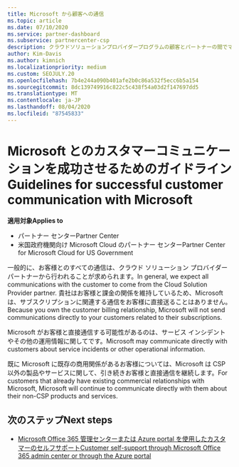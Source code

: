 ```yaml
---
title: Microsoft から顧客への通信
ms.topic: article
ms.date: 07/10/2020
ms.service: partner-dashboard
ms.subservice: partnercenter-csp
description: クラウドソリューションプロバイダープログラムの顧客とパートナーの間でマイクロソフトが顧客とのコミュニケーションを期待する方法について説明します。
author: Kim-Davis
ms.author: kimnich
ms.localizationpriority: medium
ms.custom: SEOJULY.20
ms.openlocfilehash: 7b4e244a090b401afe2b0c86a532f5ecc6b5a154
ms.sourcegitcommit: 8dc139749916c822c5c438f54a03d2f147697dd5
ms.translationtype: MT
ms.contentlocale: ja-JP
ms.lasthandoff: 08/04/2020
ms.locfileid: "87545833"
---
```

# <a name="guidelines-for-successful-customer-communication-with-microsoft"></a><span data-ttu-id="be65b-103">Microsoft とのカスタマーコミュニケーションを成功させるためのガイドライン</span><span class="sxs-lookup"><span data-stu-id="be65b-103">Guidelines for successful customer communication with Microsoft</span></span>

<span data-ttu-id="be65b-104">**適用対象**</span><span class="sxs-lookup"><span data-stu-id="be65b-104">**Applies to**</span></span>

-  <span data-ttu-id="be65b-105">パートナー センター</span><span class="sxs-lookup"><span data-stu-id="be65b-105">Partner Center</span></span>
-  <span data-ttu-id="be65b-106">米国政府機関向け Microsoft Cloud のパートナー センター</span><span class="sxs-lookup"><span data-stu-id="be65b-106">Partner Center for Microsoft Cloud for US Government</span></span>

<span data-ttu-id="be65b-107">一般的に、お客様とのすべての通信は、クラウド ソリューション プロバイダー パートナーから行われることが求められます。</span><span class="sxs-lookup"><span data-stu-id="be65b-107">In general, we expect all communications with the customer to come from the Cloud Solution Provider partner.</span></span> <span data-ttu-id="be65b-108">貴社はお客様と課金の関係を維持しているため、Microsoft は、サブスクリプションに関連する通信をお客様に直接送ることはありません。</span><span class="sxs-lookup"><span data-stu-id="be65b-108">Because you own the customer billing relationship, Microsoft will not send communications directly to your customers related to their subscriptions.</span></span>

<span data-ttu-id="be65b-109">Microsoft がお客様と直接通信する可能性があるのは、サービス インシデントやその他の運用情報に関してです。</span><span class="sxs-lookup"><span data-stu-id="be65b-109">Microsoft may communicate directly with customers about service incidents or other operational information.</span></span>

<span data-ttu-id="be65b-110">既に Microsoft に既存の商用関係があるお客様については、Microsoft は CSP 以外の製品やサービスに関して、引き続きお客様と直接通信を継続します。</span><span class="sxs-lookup"><span data-stu-id="be65b-110">For customers that already have existing commercial relationships with Microsoft, Microsoft will continue to communicate directly with them about their non-CSP products and services.</span></span>

## <a name="next-steps"></a><span data-ttu-id="be65b-111">次のステップ</span><span class="sxs-lookup"><span data-stu-id="be65b-111">Next steps</span></span>

- [<span data-ttu-id="be65b-112">Microsoft Office 365 管理センターまたは Azure portal を使用したカスタマーのセルフサポート</span><span class="sxs-lookup"><span data-stu-id="be65b-112">Customer self-support through Microsoft Office 365 admin center or through the Azure portal</span></span>](customer-self-support.md)